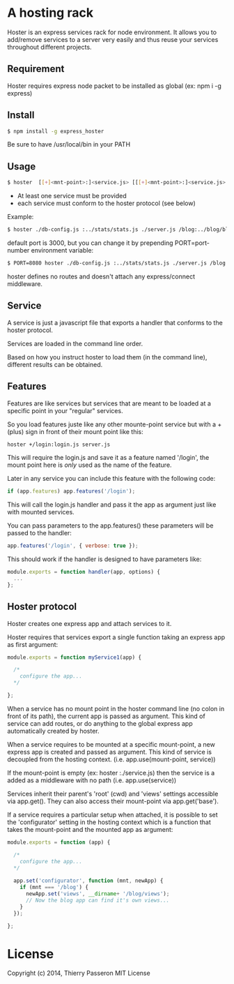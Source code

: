 # A hosting rack

Hoster is an express services rack for node environment. It allows you to add/remove services to a server very easily and thus reuse your services throughout different projects.

## Requirement

Hoster requires express node packet to be installed as global (ex: npm i -g express)


## Install

```sh
$ npm install -g express_hoster
```

Be sure to have /usr/local/bin in your PATH


## Usage

```sh
$ hoster  [[+]<mnt-point>:]<service.js> [[[+]<mnt-point>:]<service.js> ...]
```  

* At least one service must be provided
* each service must conform to the hoster protocol (see below)
    
Example:

```sh
$ hoster ./db-config.js :../stats/stats.js ./server.js /blog:../blog/blog.js

```

default port is 3000, but you can change it by prepending PORT=port-number environment variable:

```sh
$ PORT=8080 hoster ./db-config.js :../stats/stats.js ./server.js /blog:../blog/blog.js

```

hoster defines no routes and doesn't attach any express/connect middleware.

## Service

A service is just a javascript file that exports a handler that conforms to the hoster protocol.

Services are loaded in the command line order.

Based on how you instruct hoster to load them (in the command line), different results can be obtained.


## Features

Features are like services but services that are meant to be loaded at a specific point in your "regular" services.

So you load features juste like any other mounte-point service but with a + (plus) sign in front of their mount point like this:

```sh
hoster +/login:login.js server.js
```

This will require the login.js and save it as a feature named '/login', the mount point here is _only_ used as the name of the feature.

Later in any service you can include this feature with the following code:

```js
if (app.features) app.features('/login');
```

This will call the login.js handler and pass it the app as argument just like with mounted services.

You can pass parameters to the app.features() these parameters will be passed to the handler:
```js
app.features('/login', { verbose: true });
```

This should work if the handler is designed to have parameters like:
```js
module.exports = function handler(app, options) {
  ...
};
```


## Hoster protocol

Hoster creates one express app and attach services to it.

Hoster requires that services export a single function taking an express app as first argument:

```js
module.exports = function myService1(app) {

  /*
    configure the app...
  */

};
```

When a service has no mount point in the hoster command line (no colon in front of its path), the current app is passed as argument. This kind of service can add routes, or do anything to the global express app automatically created by hoster. 

When a service requires to be mounted at a specific mount-point, a new express app is created and passed as argument. This kind of service is decoupled from the hosting context. (i.e. app.use(mount-point, service)) 

If the mount-point is empty (ex: hoster :./service.js) then the service is a added as a middleware with no path (i.e. app.use(service))

Services inherit their parent's 'root' (cwd) and 'views' settings accessible via app.get(). They can also access their mount-point via app.get('base'). 

If a service requires a particular setup when attached, it is possible to set the 'configurator' setting in the hosting context which is a function that takes the mount-point and the mounted app as argument:

```js
module.exports = function (app) {

  /*
    configure the app...
  */
  
  app.set('configurator', function (mnt, newApp) {
    if (mnt === '/blog') {
      newApp.set('views', __dirname+ '/blog/views');
      // Now the blog app can find it's own views...
    }
  });

};
```

# License

Copyright (c) 2014, Thierry Passeron
MIT License
